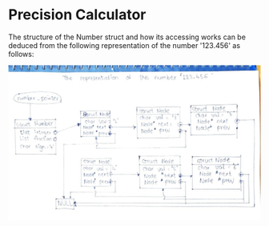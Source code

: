 # Precision Calculator

The structure of the Number struct and how its accessing works can be deduced from the following representation of the number '123.456' as follows:

![Structure](assets/number_structure_handdrawn.jpeg "Representing '123.456'")